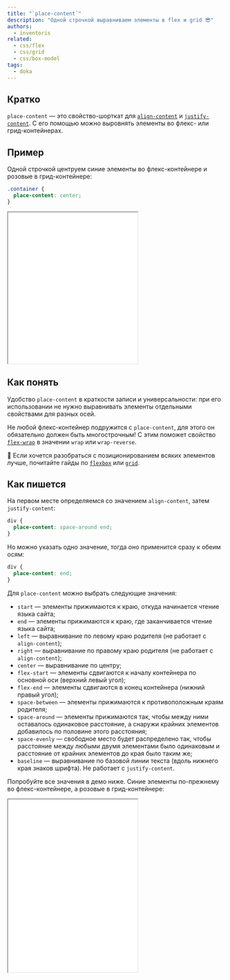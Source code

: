 ```yaml
---
title: "`place-content`"
description: "Одной строчкой выравниваем элементы в flex и grid 😎"
authors:
  - inventoris
related:
  - css/flex
  - css/grid
  - css/box-model
tags:
  - doka
---
```


## Кратко

`place-content` — это свойство-шорткат для [`align-content`](/css/align-content/) и [`justify-content`](/css/justify-content/). С его помощью можно выровнять элементы во флекс- или грид-контейнерах.

## Пример

Одной строчкой центруем синие элементы во флекс-контейнере и розовые в грид-контейнере:

```css
.container {
  place-content: center;
}
```

<iframe title="Пример place-content" src="demos/basic/" height="350"></iframe>

## Как понять

Удобство `place-content` в краткости записи и универсальности: при его использовании не нужно выравнивать элементы отдельными свойствами для разных осей.

Не любой флекс-контейнер подружится с `place-content`, для этого он обязательно должен быть многострочным! С этим поможет свойство [`flex-wrap`](/css/flex-wrap/) в значении `wrap` или `wrap-reverse`.

<aside>

🤖 Если хочется разобраться с позиционированием всяких элементов лучше, почитайте гайды по [`flexbox`](/css/flexbox-guide/) или [`grid`](/css/grid-guide/).

</aside>

## Как пишется

На первом месте определяемся со значением `align-content`, затем `justify-content`:

```css
div {
  place-content: space-around end;
}
```

Но можно указать одно значение, тогда оно применится сразу к обеим осям:

```css
div {
  place-content: end;
}
```

Для `place-content` можно выбрать следующие значения:

- `start` — элементы прижимаются к краю, откуда начинается чтение языка сайта;
- `end` — элементы прижимаются к краю, где заканчивается чтение языка сайта;
- `left` — выравнивание по левому краю родителя (не работает с `align-content`);
- `right` — выравнивание по правому краю родителя (не работает с `align-content`);
- `center` — выравнивание по центру;
- `flex-start` — элементы сдвигаются к началу контейнера по основной оси (верхний левый угол);
- `flex-end` — элементы сдвигаются в конец контейнера (нижний правый угол);
- `space-between` — элементы прижимаются к противоположным краям родителя;
- `space-around` — элементы прижимаются так, чтобы между ними оставалось одинаковое расстояние, а снаружи крайних элементов добавилось по половине этого расстояния;
- `space-evenly` — свободное место будет распределено так, чтобы расстояние между любыми двумя элементами было одинаковым и расстояние от крайних элементов до края было таким же;
- `baseline` — выравнивание по базовой линии текста (вдоль нижнего края знаков шрифта). Не работает с `justify-content`.

Попробуйте все значения в демо ниже. Синие элементы по-прежнему во флекс-контейнере, а розовые в грид-контейнере:

<iframe title="Интерактивный пример значений place-content" src="demos/interactive-parameters/" height="400"></iframe>
